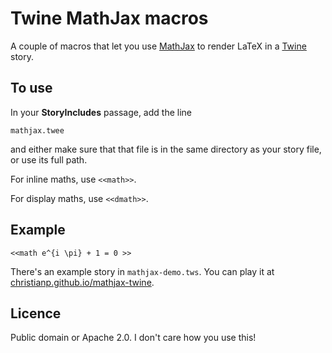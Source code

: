 Twine MathJax macros
====================

A couple of macros that let you use [MathJax](http://www.mathjax.org) to render LaTeX in a [Twine](http://twinery.org) story.

To use
------

In your **StoryIncludes** passage, add the line

```
mathjax.twee
```

and either make sure that that file is in the same directory as your story file, or use its full path.

For inline maths, use `<<math>>`.

For display maths, use `<<dmath>>`.

Example
-------

`<<math e^{i \pi} + 1 = 0 >>`

There's an example story in `mathjax-demo.tws`. You can play it at [christianp.github.io/mathjax-twine](http://christianp.github.io/mathjax-twine).


Licence
-------

Public domain or Apache 2.0. I don't care how you use this!
